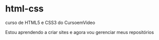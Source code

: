 # html-css
 curso de HTML5 e CSS3 do CursoemVideo

Estou aprendendo a criar sites e agora vou gerenciar meus repositórios